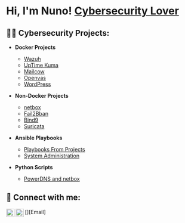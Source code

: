 <h1>Hi, I'm Nuno! <a href="https://www.linkedin.com/in/joshmadakor/">Cybersecurity Lover</a></h1>

<h2>👨‍💻 Cybersecurity Projects:</h2>

- <b>Docker Projects</b>
  - [Wazuh](https://github.com/nunof86/wazuh)
  - [UpTime Kuma](https://github.com/nunof86/uptimekuma)
  - [Mailcow](https://github.com/nunof86/mailcow)
  - [Openvas](https://github.com/nunof86/openvas)
  - [WordPress](https://github.com/nunof86/wordpress)
- <b>Non-Docker Projects</b>
  - [netbox](https://github.com/nunof86/netbox)
  - [Fail2Bban](https://github.com/nunof86/fail2ban)
  - [Bind9](https://github.com/nunof86/dns-bind9)
  - [Suricata](https://github.com/nunof86/suricata)
  
- <b>Ansible Playbooks</b>
  - [Playbooks From Projects](https://github.com/nunof86/ansible-playbooks/tree/main/debian-based/playbooks_from_projects)
  - [System Administration](https://github.com/nunof86/ansible-playbooks/tree/main/debian-based/system_administration)

- <b>Python Scripts</b>
  - [PowerDNS and netbox](https://github.com/nunof86/python-scripts)


<h2> 🤳 Connect with me:</h2>

[<img align="left" alt="JoshMadakor | Instagram" width="22px" src="https://cdn.jsdelivr.net/npm/simple-icons@v3/icons/instagram.svg" />][Instagram]
[<img align="left" alt="JoshMadakor | Email" width="22px" src="https://www.svgrepo.com/show/521128/email-1.svg" />][Email]


[instagram]: https://www.instagram.com/nunofernandes86/
